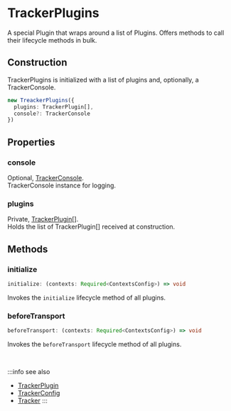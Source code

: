 # TrackerPlugins

A special Plugin that wraps around a list of Plugins. Offers methods to call their lifecycle methods in bulk.

## Construction
TrackerPlugins is initialized with a list of plugins and, optionally, a TrackerConsole.

```typescript
new TreackerPlugins({
  plugins: TrackerPlugin[],
  console?: TrackerConsole
})
```

## Properties

### console
Optional, [TrackerConsole](/tracking/api-reference/core/TrackerConsole.md).    
TrackerConsole instance for logging.

### plugins
Private, [TrackerPlugin](/tracking/api-reference/core/TrackerPlugin.md)[].  
Holds the list of TrackerPlugin[] received at construction. 

## Methods

### initialize
```typescript
initialize: (contexts: Required<ContextsConfig>) => void
```
Invokes the `initialize` lifecycle method of all plugins. 

### beforeTransport
```typescript
beforeTransport: (contexts: Required<ContextsConfig>) => void
```
Invokes the `beforeTransport` lifecycle method of all plugins. 

<br/>

:::info see also
- [TrackerPlugin](/tracking/api-reference/core/TrackerPlugin.md)
- [TrackerConfig](/tracking/api-reference/core/TrackerConfig.md)
- [Tracker](/tracking/api-reference/core/Tracker.md)
:::
